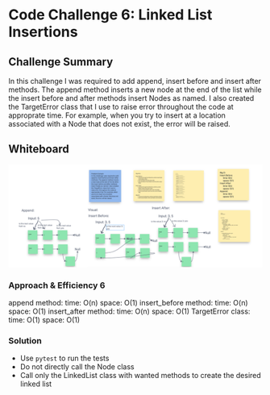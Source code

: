 # Code Challenge 6: Linked List Insertions

## Challenge Summary

In this challenge I was required to add append, insert before and insert after methods. The append method inserts a new node at the end of the list while the insert before and after methods insert Nodes as named. I also created the TargetError class that I use to raise error throughout the code at approprate time. For example, when you try to insert at a location associated with a Node that does not exist, the error will be raised.

## Whiteboard

![Lined List Insertions Whiteboard](./challenge-6.png)

### Approach & Efficiency 6

append method:
  time: O(n)
  space: O(1)
insert_before method:
  time: O(n)
  space: O(1)
insert_after method:
  time: O(n)
  space: O(1)
TargetError class:
  time: O(1)
  space: O(1)

### Solution
<!-- Show how to run your code, and examples of it in action -->
- Use `pytest` to run the tests
- Do not directly call the Node class
- Call only the LinkedList class with wanted methods to create the desired linked list
